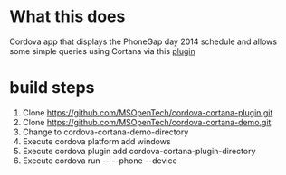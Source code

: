 What this does
==============

Cordova app that displays the PhoneGap day 2014 schedule and allows some simple queries using Cortana via this [plugin](https://github.com/MSOpenTech/cordova-cortana-plugin)

build steps
===========

1.	Clone https://github.com/MSOpenTech/cordova-cortana-plugin.git
2.	Clone https://github.com/MSOpenTech/cordova-cortana-demo.git
3.	Change to cordova-cortana-demo-directory
4.	Execute cordova platform add windows
5.	Execute cordova plugin add cordova-cortana-plugin-directory
6.	Execute cordova run -- --phone --device
